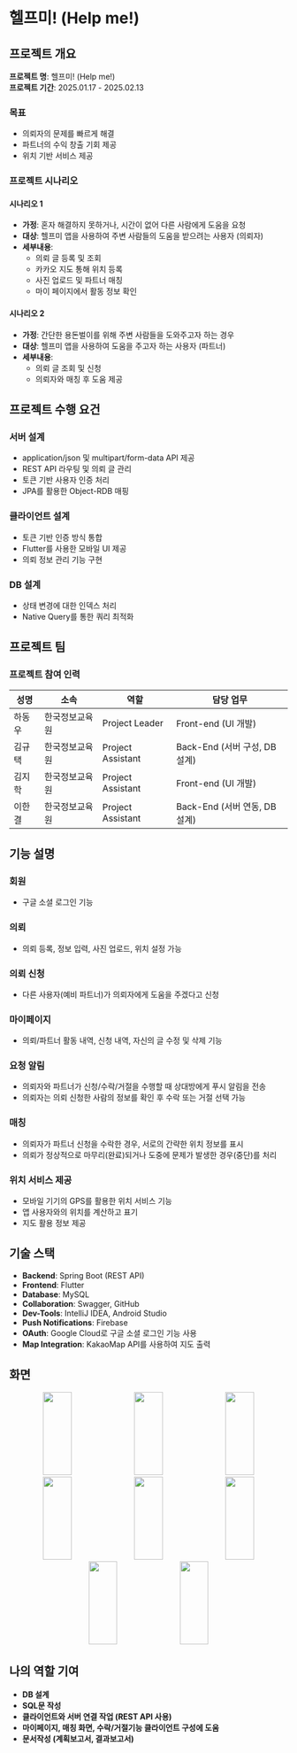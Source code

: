 # 헬프미! (Help me!)

## 프로젝트 개요
**프로젝트 명**: 헬프미! (Help me!)  
**프로젝트 기간**: 2025.01.17 - 2025.02.13

### 목표
- 의뢰자의 문제를 빠르게 해결
- 파트너의 수익 창출 기회 제공
- 위치 기반 서비스 제공

### 프로젝트 시나리오

#### 시나리오 1
- **가정**: 혼자 해결하지 못하거나, 시간이 없어 다른 사람에게 도움을 요청
- **대상**: 헬프미 앱을 사용하여 주변 사람들의 도움을 받으려는 사용자 (의뢰자)
- **세부내용**:
  - 의뢰 글 등록 및 조회
  - 카카오 지도 통해 위치 등록
  - 사진 업로드 및 파트너 매칭
  - 마이 페이지에서 활동 정보 확인

#### 시나리오 2
- **가정**: 간단한 용돈벌이를 위해 주변 사람들을 도와주고자 하는 경우
- **대상**: 헬프미 앱을 사용하여 도움을 주고자 하는 사용자 (파트너)
- **세부내용**:
  - 의뢰 글 조회 및 신청
  - 의뢰자와 매칭 후 도움 제공

## 프로젝트 수행 요건
### 서버 설계
- application/json 및 multipart/form-data API 제공
- REST API 라우팅 및 의뢰 글 관리
- 토큰 기반 사용자 인증 처리
- JPA를 활용한 Object-RDB 매핑

### 클라이언트 설계
- 토큰 기반 인증 방식 통합
- Flutter를 사용한 모바일 UI 제공
- 의뢰 정보 관리 기능 구현

### DB 설계
- 상태 변경에 대한 인덱스 처리
- Native Query를 통한 쿼리 최적화

## 프로젝트 팀
### 프로젝트 참여 인력
| 성명     | 소속          | 역할                | 담당 업무                         |
|----------|---------------|---------------------|----------------------------------|
| 하동우   | 한국정보교육원 | Project Leader      | Front-end (UI 개발)              |
| 김규택   | 한국정보교육원 | Project Assistant   | Back-End (서버 구성, DB 설계)     |
| 김지학   | 한국정보교육원 | Project Assistant   | Front-end (UI 개발)              |
| 이한결   | 한국정보교육원 | Project Assistant   | Back-End (서버 연동, DB 설계)     |

## 기능 설명

### 회원
- 구글 소셜 로그인 기능

### 의뢰
- 의뢰 등록, 정보 입력, 사진 업로드, 위치 설정 가능

### 의뢰 신청
- 다른 사용자(예비 파트너)가 의뢰자에게 도움을 주겠다고 신청

### 마이페이지
- 의뢰/파트너 활동 내역, 신청 내역, 자신의 글 수정 및 삭제 기능

### 요청 알림
- 의뢰자와 파트너가 신청/수락/거절을 수행할 때 상대방에게 푸시 알림을 전송
- 의뢰자는 의뢰 신청한 사람의 정보를 확인 후 수락 또는 거절 선택 가능

### 매칭
- 의뢰자가 파트너 신청을 수락한 경우, 서로의 간략한 위치 정보를 표시
- 의뢰가 정상적으로 마무리(완료)되거나 도중에 문제가 발생한 경우(중단)를 처리

### 위치 서비스 제공
- 모바일 기기의 GPS를 활용한 위치 서비스 기능
- 앱 사용자와의 위치를 계산하고 표기
- 지도 활용 정보 제공


## 기술 스택
- **Backend**: Spring Boot (REST API)
- **Frontend**: Flutter
- **Database**: MySQL
- **Collaboration**: Swagger, GitHub
- **Dev-Tools**: IntelliJ IDEA, Android Studio
- **Push Notifications**: Firebase
- **OAuth**: Google Cloud로 구글 소셜 로그인 기능 사용
- **Map Integration**: KakaoMap API를 사용하여 지도 출력

## 화면
<p align="center">
  <img src="https://github.com/user-attachments/assets/2788e360-69aa-4ba9-a53f-6297d574bf7e" width="32%" height="150px">
  <img src="https://github.com/user-attachments/assets/a7def966-f9b3-4b33-afc1-c3bbafbd63be" width="32%" height="150px">
  <img src="https://github.com/user-attachments/assets/7d64300c-ae9a-4faa-aa58-dda14fa5e2d5" width="32%" height="150px">
  <img src="https://github.com/user-attachments/assets/79c264c4-5b4d-4be4-86e0-33dea64eedb1" width="32%" height="150px">
  <img src="https://github.com/user-attachments/assets/043d06c4-fc12-4bc4-a6fb-257aea2337bc" width="32%" height="150px">
  <img src="https://github.com/user-attachments/assets/467c4222-e21e-4fd2-8c96-3acccfbab13e" width="32%" height="150px">
  <img src="https://github.com/user-attachments/assets/558cfaf9-3cca-4b73-9ede-311ffe27983e" width="32%" height="150px">
  <img src="https://github.com/user-attachments/assets/af7868ae-3a9c-43f8-9961-d461fdcdd604" width="32%" height="150px">
</p>


## 나의 역할 기여
- **DB 설계**
- **SQL문 작성**
- **클라이언트와 서버 연결 작업 (REST API 사용)**
- **마이페이지, 매칭 화면, 수락/거절기능 클라이언트 구성에 도움**
- **문서작성 (계획보고서, 결과보고서)**

